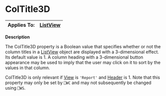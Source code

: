 




<h1 class="heading"><span class="name">ColTitle3D</span></h1>

| Applies To: | [ListView](../a-z/listview.md) |
| --- | ---  |


**Description**


The ColTitle3D property is a Boolean value that specifies whether or not the column titles in a [ListView](../a-z/listview.md) object are displayed with a 3-dimensional effect. Its default value is 1. A column heading with a 3-dimensional button appearance may be used to imply that the user may click on it to sort by the values in that column.


ColTitle3D is only relevant if [View](../a-z/view.md) is `'Report'` and [Header](../a-z/header.md) is 1. Note that this property may only be set by `⎕WC` and may not subsequently be changed using `⎕WS`.



